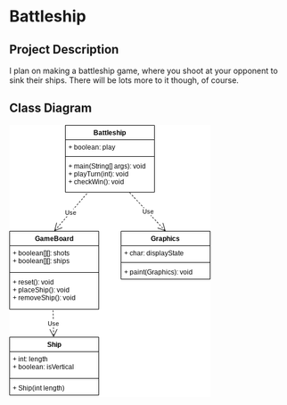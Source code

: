 # Battleship
## Project Description
I plan on making a battleship game, where you shoot at your opponent to sink their ships. There will be lots more to it though, of course.

## Class Diagram
![Class Diagram](ClassDiagramBattleship.png)
